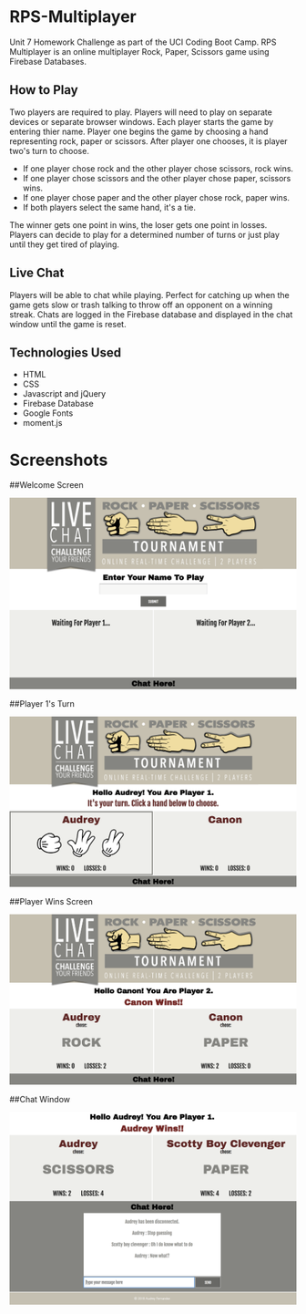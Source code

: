 # RPS-Multiplayer

Unit 7 Homework Challenge as part of the UCI Coding Boot Camp. RPS Multiplayer is an online multiplayer Rock, Paper, Scissors game using Firebase Databases. 

## How to Play

Two players are required to play. Players will need to play on separate devices or separate browser windows. Each player starts the game by entering thier name. Player one begins the game by choosing a hand representing rock, paper or scissors. After player one chooses, it is player two's turn to choose.

* If one player chose rock and the other player chose scissors, rock wins.
* If one player chose scissors and the other player chose paper, scissors wins.
* If one player chose paper and the other player chose rock, paper wins.
* If both players select the same hand, it's a tie.

The winner gets one point in wins, the loser gets one point in losses. Players can decide to play for a determined number of turns or just play until they get tired of playing.

## Live Chat

Players will be able to chat while playing. Perfect for catching up when the game gets slow or trash talking to throw off an opponent on a winning streak. Chats are logged in the Firebase database and displayed in the chat window until the game is reset. 

## Technologies Used

* HTML
* CSS
* Javascript and jQuery
* Firebase Database
* Google Fonts
* moment.js

# Screenshots

##Welcome Screen

![Alt text](/assets/images/screenshot.png?raw=true "Rock Paper Scissors Game")

##Player 1's Turn

![Alt text](/assets/images/screenshot2.png?raw=true "Hand Selectors")

##Player Wins Screen

![Alt text](/assets/images/screenshot3.png?raw=true "Player Scores")

##Chat Window

![Alt text](/assets/images/screenshot4.png?raw=true "Chat")
